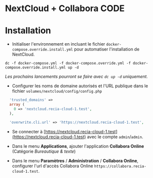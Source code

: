 NextCloud + Collabora CODE
==========================

Installation
============

- Initialiser l'environnement en incluant le fichier `docker-compose.override.install.yml` pour automatiser l'installation 
de NextCloud.

```
dc -f docker-compose.yml -f docker-compose.override.yml -f docker-compose.override.install.yml up -d
```

*Les prochains lancements pourront se faire avec `dc up -d` uniquement.*

- Configurer les noms de domaine autorisés et l'URL publique dans le fichier `volumes/nextcloud/config/config.php`

```php
  'trusted_domains' => 
  array (
    0 => 'nextcloud.recia-cloud-1.test',
  ),
```

```php
  'overwrite.cli.url' => 'https://nextcloud.recia-cloud-1.test',
```

- Se connecter à [https://nextcloud.recia-cloud-1.test](https://nextcloud.recia-cloud-1.test) avec le compte `admin`/`admin`.

- Dans le menu **Applications**, ajouter l'application **Collabora Online** (Catégorie *Bureautique & texte*)

- Dans le menu **Paramètres** / **Administration** / **Collabora Online**, configurer l'url d'accès Collabora Online 
`https://collabora.recia-cloud-1.test`.

